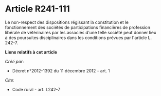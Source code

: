 # Article R241-111

Le non-respect des dispositions régissant la constitution et le fonctionnement des sociétés de participations financières de
profession libérale de vétérinaires par les associés d'une telle société peut donner lieu à des poursuites disciplinaires
dans les conditions prévues par l'article L. 242-7.

**Liens relatifs à cet article**

_Créé par_:

  - Décret n°2012-1392 du 11 décembre 2012 - art. 1

_Cite_:

  - Code rural - art. L242-7
